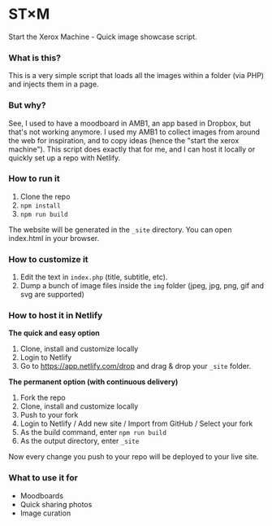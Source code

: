 # ST×M
Start the Xerox Machine - Quick image showcase script.

### What is this?
This is a very simple script that loads all the images within a folder (via PHP) and injects them in a page.

### But why?
See, I used to have a moodboard in AMB1, an app based in Dropbox, but that's not working anymore. I used my AMB1 to collect images from around the web for inspiration, and to copy ideas (hence the "start the xerox machine"). This script does exactly that for me, and I can host it locally or quickly set up a repo with Netlify.

### How to run it
1. Clone the repo
2. ```npm install```
3. ```npm run build```

The website will be generated in the ```_site``` directory. You can open index.html in your browser.

### How to customize it
1. Edit the text in `index.php` (title, subtitle, etc).
2. Dump a bunch of image files inside the `img` folder (jpeg, jpg, png, gif and svg are supported)

### How to host it in Netlify

**The quick and easy option**

1. Clone, install and customize locally
2. Login to Netlify
3. Go to https://app.netlify.com/drop and drag & drop your ```_site``` folder.

**The permanent option (with continuous delivery)**

1. Fork the repo
2. Clone, install and customize locally
3. Push to your fork
4. Login to Netlify / Add new site / Import from GitHub / Select your fork
5. As the build command, enter ```npm run build```
6. As the output directory, enter ```_site```

Now every change you push to your repo will be deployed to your live site.

### What to use it for
- Moodboards
- Quick sharing photos
- Image curation
